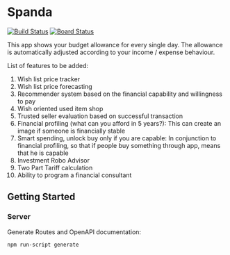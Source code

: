 # Spanda

[![Build Status](https://dev.azure.com/dinodime/Spanda/_apis/build/status/derzaarsad.Spanda?branchName=master)](https://dev.azure.com/dinodime/Spanda/_build/latest?definitionId=1&branchName=master)
[![Board Status](https://dev.azure.com/dinodime/b3c96a9a-f93a-4c09-a26b-825e5a3e7cbb/2e6fa13b-a05c-44b7-8f1a-40af07e1e510/_apis/work/boardbadge/c1c68657-e25f-4472-bf2b-0bfd3f02752e)](https://dev.azure.com/dinodime/b3c96a9a-f93a-4c09-a26b-825e5a3e7cbb/_boards/board/t/2e6fa13b-a05c-44b7-8f1a-40af07e1e510/Microsoft.RequirementCategory/)

This app shows your budget allowance for every single day. The allowance is automatically adjusted according to your income / expense behaviour.

List of features to be added:
1. Wish list price tracker
2. Wish list price forecasting
3. Recommender system based on the financial capability and willingness to pay
4. Wish oriented used item shop
5. Trusted seller evaluation based on successful transaction
6. Financial profiling (what can you afford in 5 years?): This can create an image if someone is financially stable
7. Smart spending, unlock buy only if you are capable: In conjunction to financial profiling, so that if people buy something through app, means that he is capable
8. Investment Robo Advisor
9. Two Part Tariff calculation
10. Ability to program a financial consultant

## Getting Started

### Server

Generate Routes and OpenAPI documentation:

    npm run-script generate
